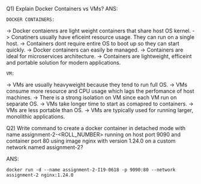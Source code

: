 Q1) Explain Docker Containers vs VMs?
ANS: 

    DOCKER CONTAINERS:
-> Docker contaienrs are light weight containers that share host OS kernel.
-> Conatiners usually have eficeint resource usage. They can run on a single host.
-> Containers dont require entire OS to boot up so they can start quickly.
-> Docker containers can easily be managed.
-> Containers are ideal for microservices architecture.
-> Containers are lightweight, efficeint and portable solution for modern applications.

    VM:
-> VMs are usually heavyweight because they tend to run full OS.
-> VMs consume more resource and CPU usage which lags the perfomance of host machines.
-> There is a strong isolation on VM since each VM run on separate OS.
-> VMs take longer time to start as comapred to containers.
-> VMs are less portable than OS.
-> VMs are typically used for running larger, monolithic applications.

Q2) Write command to create a docker container in detached mode with name assignment-2-<ROLL_NUMBER> running on host port 9090 and container port 80 using image nginx with version 1.24.0 on a custom network named assignment-2?

ANS: 

    docker run -d --name assignment-2-I19-0618 -p 9090:80 --network assignment-2 nginx:1.24.0

    